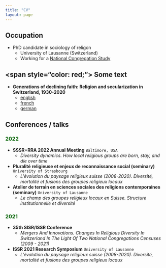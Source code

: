 ```yaml
---
title: "CV"
layout: page
---
```


## Occupation

- PhD candidate in sociology of religon
   - University of Lausanne (Switzerland)
   - Working for a [National Congregation Study](https://wp.unil.ch/ncs2/le-ncs-2-en-bref/)

## <span style=“color: red;”> Some text</span>

- **Generations of declining faith: Religion and secularization in Switzerland, 1930-2020**
   - [english](https://forscenter.ch/wp-content/uploads/2022/02/stolz_final_en.pdf)
   - [french](https://www.socialchangeswitzerland.ch/wp-content/uploads/2021/11/20211030_Stolz_Senn_FR-final_2.pdf)
   - [german](https://www.socialchangeswitzerland.ch/wp-content/uploads/2021/11/20211030_Stolz_Senn_DE_final_2.pdf)

## Conferences / talks

### <span style="color:darkgreen">2022</span>

- **SSSR+RRA 2022 Annual Meeting** 
`Baltimore, USA` 
   - *Diversity dynamics. How local religious groups are born, stay, and die over time*
- **Pluralité religieuse et enjeux de reconnaissance social (seminary)** 
`University of Strasbourg` 
   - *L'évolution du paysage religieux suisse (2008-2020). Diversité, mortalité et fusions des groupes religieux locaux*
- **Atelier de terrain en sciences sociales des religions contemporaines (seminary)** 
`University of Lausanne`
   - *Le champ des groupes religieux locaux en Suisse. Structure institutionnelle et diversité*

### <span style="color:darkgreen">2021</span>

- **35th SISR/ISSR Conference**
   - *Mergers And Innovations. Changes In Religious Diversity In Switzerland In The Light Of Two National Congregations Censuses (2009 - 2021)*
- **ISSR 2021 Research Symposium** 
`University of Lausanne`
   - *L'évolution du paysage religieux suisse (2008-2020). Diversité, mortalité et fusions des groupes religieux locaux*
